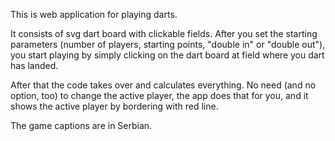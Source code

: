 This is web application for playing darts.

It consists of svg dart board with clickable fields. After you set the starting parameters (number of players, starting points, "double in" or "double out"),
you start playing by simply clicking on the dart board at field where you dart has landed.

After that the code takes over and calculates everything. No need (and no option, too) to change the active player, the app does that for you, and it shows the active player by
bordering with red line.

The game captions are in Serbian.
